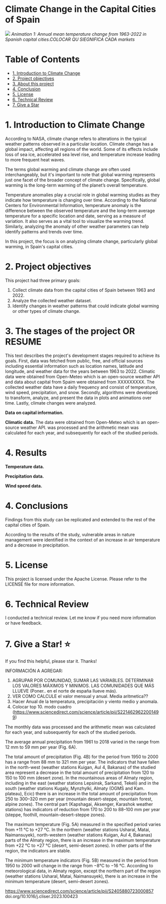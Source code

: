 # Climate Change in the Capital Cities of Spain

![](https://github.com/Cintia-Perez-Battistessa/Climate-change-Data-collection-and-analysis/blob/main/maps_Mean%20Temperature%20anomaly.gif)
_Animation  1: Annual mean temperature change from 1963-2022 in Spanish capital cities.COLOCAR QU SIEGNIFICA CADA markets_


<a name="top"></a>
# Table of Contents
* [1. Introduction to Climate Change](#item1)
* [2. Project objectives](#item2)
* [3. About this project](#item3)
* [4. Conclusion](#item4)
* [5. License](#item5)
* [6. Technical Review](#item6)
* [7. Give a Star](#item7)


<a name="item1"></a>
# 1. Introduction to Climate Change
According to NASA, climate change refers to alterations in the typical weather patterns observed in a particular location. Climate change has a global impact, affecting all regions of the world. Some of its effects include loss of sea ice, accelerated sea level rise, and temperature increase leading to more frequent heat waves.

The terms global warming and climate change are often used interchangeably, but it's important to note that global warming represents just one facet of the broader concept of climate change. Specifically, global warming is the long-term warming of the planet’s overall temperature.

Temperature anomalies play a crucial role in global warming studies as they indicate how temperature is changing over time. According to the National Centers for Environmental Information, temperature anomaly is the difference between the observed temperature and the long-term average temperature for a specific location and date, serving as a measure of variation. It also serves as a vital tool to visualize the warming trend. Similarly, analyzing the anomaly of other weather parameters can help identify patterns and trends over time.

In this project, the focus is on analyzing climate change, particularly global warming, in Spain's capital cities.

<a name="item2"></a>
# 2. Project objectives 
This project had three primary goals:

1. Collect climate data from the capital cities of Spain between 1963 and 2022.
2. Analyze the collected weather dataset.
3. Identify changes in weather patterns that could indicate global warming or other types of climate change.

<a name="item3"></a>
# 3. The stages of the project OR RESUME
This text describes the project's development stages required to achieve its goals. First, data was fetched from public, free, and official sources including essential information such as location names, latitude and longitude, and weather data for the years between 1963 to 2022. Climatic data were obtained from Open-Meteo which is an open-source weather API and data about capital from Spaim were obtained from XXXXXXXXX. The collected weather data have a daily frequency and consist of temperature, wind speed, precipitation, and snow. Secondly, algorithms were developed to transform, analyze, and present the data in plots and animations over time. Lastly, climate changes were analyzed.

**Data on capital information.**

**Climatic data.**  The data were obtained from Open-Meteo which is an open-source weather API. was processed and the arithmetic mean was calculated for each year, and subsequently for each of the studied periods.

<a name="item4"></a>
# 4. Results

**Temperature data.**

**Precipitation data.**

**Wind speed data.**


<a name="item4"></a>
# 4. Conclusions

Findings from this study can be replicated and extended to the rest of the capital cities of Spain.

According to the results of the study, vulnerable areas in nature management were identified in the context of an increase in air temperature and a decrease in precipitation.

<a name="item5"></a>
# 5. License 
This project is licensed under the Apache License. Please refer to the LICENSE file for more information.

<a name="item6"></a>
# 6. Technical Review 
I conducted a technical review. Let me know if you need more information or have feedback.


<a name="item7"></a>
# 7. Give a Star! ⭐ 
If you find this helpful, please star it. Thanks!


INFORMACIÓN A AGREGAR:

1. AGRUPAR POR COMUNIDAD, SUMAR LAS VARIABLES. DETERMINAR LOS VALORES MÁXIMOS Y MINIMOS. LAS COMUNIDADES QUE MÁS LLUEVE (Poner.. en el norte de españa llueve más).
2. VER COMO CALCULE el valor mensual y anual. Media aritmetica??
3. Hacer Anual de la temperatura, precipitación y viento medio y anomala.
4. Colocar top 10. modo cuadro (https://www.sciencedirect.com/science/article/pii/S2214629622001499)

The monthly data was processed and the arithmetic mean was calculated for each year, and subsequently for each of the studied periods.

The average annual precipitation from 1961 to 2018 varied in the range from 12 mm to 59 mm per year (Fig. 6A). 

The total amount of precipitation (Fig. 4B) for the period from 1950 to 2000 has a range from 88 mm to 321 mm per year. The indicators that have fallen in the north-west (weather stations Kuigan, Aul 4, Bakanas) of the studied area represent a decrease in the total amount of precipitation from 120 to 150 to 100 mm (desert zone). In the mountainous areas of Almaty region, including in the east (weather stations Lepsinsk, Sarkand, Tekeli) and in the south (weather stations Kugaly, Mynzhylki, Almaty (OGMS and Kam. plateau), Ecic) there is an increase in the total amount of precipitation from 250 to 300–320 mm per year (mountain desert-steppe, mountain forest, alpine zones). The central part (Kapshagai, Aksenger, Karashok weather stations) has indicators of reduction from 170 to 200 to 88–100 mm per year (steppe, foothill, mountain-desert-steppe zones).

The maximum temperature (Fig. 5A) measured in the specified period varies from +11 °C to +27 °C. In the northern (weather stations Usharal, Matai, Naimansuyek), north-western (weather stations Kuigan, Aul 4, Bakanas) parts of the Almaty region, there is an increase in the maximum temperature from +22 °C to +27 °C (desert, semi-desert zones). In other parts of the region, the indicators are stable.

The minimum temperature indicators (Fig. 5B) measured in the period from 1950 to 2000 will change in the range from −8°C to −16 °C. According to meteorological data, in Almaty region, except the northern part of the region (weather stations Usharal, Matai, Naimansuyek), there is an increase in the minimum temperature (desert, semi-desert zones).

https://www.sciencedirect.com/science/article/pii/S2405880723000857
doi.org/10.1016/j.cliser.2023.100423
